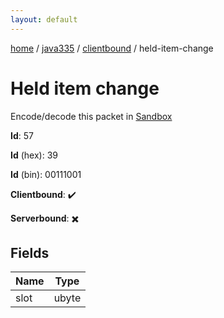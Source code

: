 ```yaml
---
layout: default
---
```


[home](/)  /  [java335](/protocol/java335)  /  [clientbound](/protocol/java335/clientbound)  /  held-item-change

# Held item change

Encode/decode this packet in [Sandbox](../../../sandbox/java335#clientbound.held_item_change)

**Id**: 57

**Id** (hex): 39

**Id** (bin): 00111001

**Clientbound**: ✔️

**Serverbound**: ✖️

## Fields

Name | Type
---|---
slot | ubyte
